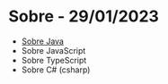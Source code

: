 # Sobre - 29/01/2023

* [Sobre Java](/topicos/linguagens/java/sobre.html)
* Sobre JavaScript
* Sobre TypeScript
* Sobre C# (csharp)


